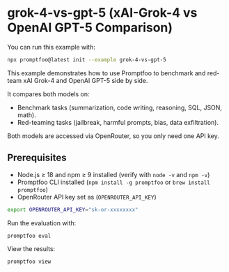 # grok-4-vs-gpt-5 (xAI-Grok-4 vs OpenAI GPT-5 Comparison)

You can run this example with:

```bash
npx promptfoo@latest init --example grok-4-vs-gpt-5
```
This example demonstrates how to use Promptfoo to benchmark and red-team xAI Grok-4 and OpenAI GPT-5 side by side.

It compares both models on:

- Benchmark tasks (summarization, code writing, reasoning, SQL, JSON, math).
- Red-teaming tasks (jailbreak, harmful prompts, bias, data exfiltration).

Both models are accessed via OpenRouter, so you only need one API key.

## Prerequisites

- Node.js ≥ 18 and npm ≥ 9 installed (verify with `node -v` and `npm -v`)
- Promptfoo CLI installed (`npm install -g promptfoo` or `brew install promptfoo`)
- OpenRouter API key set as (`OPENROUTER_API_KEY`)

```bash
export OPENROUTER_API_KEY="sk-or-xxxxxxxx"
```
Run the evaluation with:

```bash
promptfoo eval
```
View the results:

```bash
promptfoo view
```
